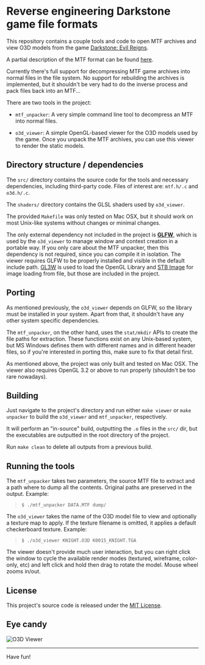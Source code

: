 
# Reverse engineering Darkstone game file formats

This repository contains a couple tools and code to open MTF archives
and view O3D models from the game [Darkstone: Evil Reigns](https://en.wikipedia.org/wiki/Darkstone).

A partial description of the MTF format can be found [here](http://wiki.xentax.com/index.php?title=Darkstone).

Currently there's full support for decompressing MTF game archives into
normal files in the file system. No support for rebuilding the archives
is implemented, but it shouldn't be very had to do the inverse process
and pack files back into an MTF...

There are two tools in the project:

- `mtf_unpacker`: A very simple command line tool to decompress an MTF into normal files.

- `o3d_viewer`: A simple OpenGL-based viewer for the O3D models used by the game.
Once you unpack the MTF archives, you can use this viewer to render the static models.

## Directory structure / dependencies

The `src/` directory contains the source code for the tools and necessary dependencies,
including third-party code. Files of interest are: `mtf.h/.c` and `o3d.h/.c`.

The `shaders/` directory contains the GLSL shaders used by `o3d_viewer`.

The provided `Makefile` was only tested on Mac OSX, but it should work on most
Unix-like systems without changes or minimal changes.

The only external dependency not included in the project is [**GLFW**](http://www.glfw.org/),
which is used by the `o3d_viewer` to manage window and context creation in a portable way.
If you only care about the MTF unpacker, then this dependency is not required, since you can
compile it in isolation. The viewer requires GLFW to be properly installed and visible
in the default include path. [GL3W](https://github.com/skaslev/gl3w) is used to load the OpenGL Library
and [STB Image](https://github.com/nothings/stb) for image loading from file, but those are included in the project.

## Porting

As mentioned previously, the `o3d_viewer` depends on GLFW, so the library must be installed
in your system. Apart from that, it shouldn't have any other system specific dependencies.

The `mtf_unpacker`, on the other hand, uses the `stat/mkdir` APIs to create the file paths
for extraction. These functions exist on any Unix-based system, but MS Windows defines them
with different names and in different header files, so if you're interested in porting this,
make sure to fix that detail first.

As mentioned above, the project was only built and tested on Mac OSX.
The viewer also requires OpenGL 3.2 or above to run properly (shouldn't be too rare nowadays).

## Building

Just navigate to the project's directory and run either `make viewer` or `make unpacker`
to build the `o3d_viewer` and `mtf_unpacker`, respectively.

It will perform an "in-source" build, outputting the `.o` files in the `src/` dir,
but the executables are outputted in the root directory of the project.

Run `make clean` to delete all outputs from a previous build.

## Running the tools

The `mtf_unpacker` takes two parameters, the source MTF file to extract and a path
where to dump all the contents. Original paths are preserved in the output. Example:

> `$ ./mtf_unpacker DATA.MTF dump/`

The `o3d_viewer` takes the name of the O3D model file to view and optionally a texture map
to apply. If the texture filename is omitted, it applies a default checkerboard texture. Example:

> `$ ./o3d_viewer KNIGHT.O3D K0015_KNIGHT.TGA`

The viewer doesn't provide much user interaction, but you can right click the window
to cycle the available render modes (textured, wireframe, color-only, etc) and left click
and hold then drag to rotate the model. Mouse wheel zooms in/out.

## License

This project's source code is released under the [MIT License](http://opensource.org/licenses/MIT).

## Eye candy

![O3D Viewer](https://raw.githubusercontent.com/glampert/reverse-engineering-darkstone/master/o3d-viewer.png "O3D Viewer samples")

---

Have fun!

